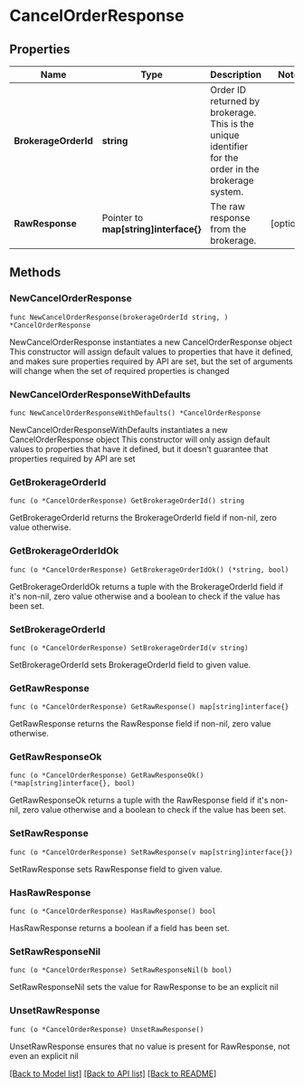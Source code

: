 # CancelOrderResponse

## Properties

Name | Type | Description | Notes
------------ | ------------- | ------------- | -------------
**BrokerageOrderId** | **string** | Order ID returned by brokerage. This is the unique identifier for the order in the brokerage system. | 
**RawResponse** | Pointer to **map[string]interface{}** | The raw response from the brokerage. | [optional] 

## Methods

### NewCancelOrderResponse

`func NewCancelOrderResponse(brokerageOrderId string, ) *CancelOrderResponse`

NewCancelOrderResponse instantiates a new CancelOrderResponse object
This constructor will assign default values to properties that have it defined,
and makes sure properties required by API are set, but the set of arguments
will change when the set of required properties is changed

### NewCancelOrderResponseWithDefaults

`func NewCancelOrderResponseWithDefaults() *CancelOrderResponse`

NewCancelOrderResponseWithDefaults instantiates a new CancelOrderResponse object
This constructor will only assign default values to properties that have it defined,
but it doesn't guarantee that properties required by API are set

### GetBrokerageOrderId

`func (o *CancelOrderResponse) GetBrokerageOrderId() string`

GetBrokerageOrderId returns the BrokerageOrderId field if non-nil, zero value otherwise.

### GetBrokerageOrderIdOk

`func (o *CancelOrderResponse) GetBrokerageOrderIdOk() (*string, bool)`

GetBrokerageOrderIdOk returns a tuple with the BrokerageOrderId field if it's non-nil, zero value otherwise
and a boolean to check if the value has been set.

### SetBrokerageOrderId

`func (o *CancelOrderResponse) SetBrokerageOrderId(v string)`

SetBrokerageOrderId sets BrokerageOrderId field to given value.


### GetRawResponse

`func (o *CancelOrderResponse) GetRawResponse() map[string]interface{}`

GetRawResponse returns the RawResponse field if non-nil, zero value otherwise.

### GetRawResponseOk

`func (o *CancelOrderResponse) GetRawResponseOk() (*map[string]interface{}, bool)`

GetRawResponseOk returns a tuple with the RawResponse field if it's non-nil, zero value otherwise
and a boolean to check if the value has been set.

### SetRawResponse

`func (o *CancelOrderResponse) SetRawResponse(v map[string]interface{})`

SetRawResponse sets RawResponse field to given value.

### HasRawResponse

`func (o *CancelOrderResponse) HasRawResponse() bool`

HasRawResponse returns a boolean if a field has been set.

### SetRawResponseNil

`func (o *CancelOrderResponse) SetRawResponseNil(b bool)`

 SetRawResponseNil sets the value for RawResponse to be an explicit nil

### UnsetRawResponse
`func (o *CancelOrderResponse) UnsetRawResponse()`

UnsetRawResponse ensures that no value is present for RawResponse, not even an explicit nil

[[Back to Model list]](../README.md#documentation-for-models) [[Back to API list]](../README.md#documentation-for-api-endpoints) [[Back to README]](../README.md)


